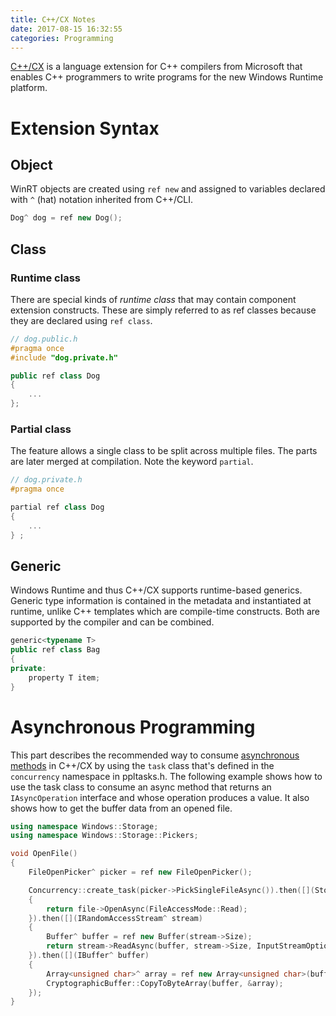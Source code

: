 ```yaml
---
title: C++/CX Notes
date: 2017-08-15 16:32:55
categories: Programming
---
```

[C++/CX](https://docs.microsoft.com/en-us/cpp/cppcx/visual-c-language-reference-c-cx) is a language extension for C++ compilers from Microsoft that enables C++ programmers to write programs for the new Windows Runtime platform.

# Extension Syntax
## Object
WinRT objects are created using `ref new` and assigned to variables declared with `^` (hat) notation inherited from C++/CLI.
```c++
Dog^ dog = ref new Dog();
```
## Class
### Runtime class
There are special kinds of *runtime class* that  may contain component extension constructs. These are simply referred to as ref classes because they are declared using `ref class`.
```c++
// dog.public.h
#pragma once
#include "dog.private.h"

public ref class Dog
{
    ...
};
```
### Partial class
The feature allows a single class to be split across multiple files. The parts are later merged at compilation. Note the keyword `partial`.
```c++
// dog.private.h
#pragma once

partial ref class Dog
{
    ...
} ;
```
## Generic
Windows Runtime and thus C++/CX supports runtime-based generics. Generic type information is contained in the metadata and instantiated at runtime, unlike C++ templates which are compile-time constructs. Both are supported by the compiler and can be combined.
```c++
generic<typename T>
public ref class Bag
{
private:
    property T item;
}
```
# Asynchronous Programming
This part describes the recommended way to consume [asynchronous methods](https://docs.microsoft.com/en-us/windows/uwp/threading-async/asynchronous-programming-in-cpp-universal-windows-platform-apps) in C++/CX by using the `task` class that's defined in the `concurrency` namespace in ppltasks.h.
The following example shows how to use the task class to consume an async method that returns an `IAsyncOperation` interface and whose operation produces a value. It also shows how to get the buffer data from an opened file.
```c++
using namespace Windows::Storage;
using namespace Windows::Storage::Pickers;

void OpenFile()
{
    FileOpenPicker^ picker = ref new FileOpenPicker();

    Concurrency::create_task(picker->PickSingleFileAsync()).then([](StorageFile^ file)
    {
        return file->OpenAsync(FileAccessMode::Read);
    }).then([](IRandomAccessStream^ stream)
    {
        Buffer^ buffer = ref new Buffer(stream->Size);
        return stream->ReadAsync(buffer, stream->Size, InputStreamOptions::None);
    }).then([](IBuffer^ buffer)
    {
        Array<unsigned char>^ array = ref new Array<unsigned char>(buffer->Length);
        CryptographicBuffer::CopyToByteArray(buffer, &array);
    });
}
```
